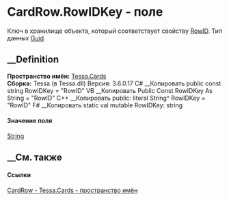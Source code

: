 # CardRow.RowIDKey - поле
Ключ в хранилище объекта, который соответствует свойству
[RowID](P_Tessa_Cards_CardRow_RowID.htm). Тип данных
[Guid](https://learn.microsoft.com/dotnet/api/system.guid).
## __Definition
 **Пространство имён:** [Tessa.Cards](N_Tessa_Cards.htm)  
 **Сборка:** Tessa (в Tessa.dll) Версия: 3.6.0.17
C# __Копировать
     public const string RowIDKey = "RowID"
VB __Копировать
     Public Const RowIDKey As String = "RowID"
C++ __Копировать
     public:
    literal String^ RowIDKey = "RowID"
F# __Копировать
     static val mutable RowIDKey: string
#### Значение поля
[String](https://learn.microsoft.com/dotnet/api/system.string)
##  __См. также
#### Ссылки
[CardRow - ](T_Tessa_Cards_CardRow.htm)
[Tessa.Cards - пространство имён](N_Tessa_Cards.htm)
